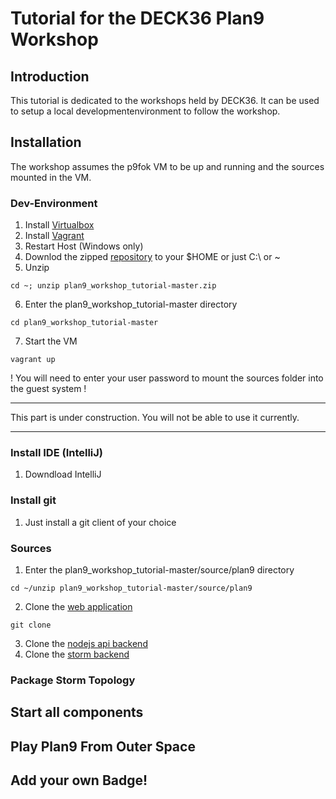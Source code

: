 Tutorial for the DECK36 Plan9 Workshop
======================================
[1]: https://www.virtualbox.org/wiki/Downloads "Virtual Box"
[2]: http://www.vagrantup.com/downloads.html "Vagrant"
[3]: https://github.com/DECK36/plan9_workshop_tutorial/archive/master.zip "Workshop Repo"
[4]: https://github.com/DECK36/deck36-php-web-app "Plan9 Web Application"
[5]: https://github.com/DECK36/deck36-api-backend "Plan9 NodeJS API Backend"
[6]: https://github.com/DECK36/deck36-storm-backend-nodejs "Plan9 Storm Backend with NodeJS"

## Introduction
This tutorial is dedicated to the workshops held by DECK36. 
It can be used to setup a local developmentenvironment to follow the workshop.

## Installation
The workshop assumes the p9fok VM to be up and running and the sources mounted in the VM.

### Dev-Environment
1. Install [Virtualbox][1]
2. Install [Vagrant][2]
3. Restart Host (Windows only)
4. Downlod the zipped [repository][3] to your $HOME or just C:\ or ~
5. Unzip
```
cd ~; unzip plan9_workshop_tutorial-master.zip
```
6. Enter the plan9_workshop_tutorial-master directory
```
cd plan9_workshop_tutorial-master
```
7. Start the VM
```
vagrant up
```
! You will need to enter your user password to mount the sources folder into the guest system !

*********
This part is under construction. You will not be able to use it currently.
*********
### Install IDE (IntelliJ)
1. Downdload IntelliJ

### Install git
1. Just install a git client of your choice

### Sources 
1. Enter the plan9_workshop_tutorial-master/source/plan9 directory
```
cd ~/unzip plan9_workshop_tutorial-master/source/plan9
```
2. Clone the [web application][4]
```
git clone
```
3. Clone the [nodejs api backend][5]
4. Clone the [storm backend][6]

### Package Storm Topology

## Start all components

## Play Plan9 From Outer Space

## Add your own Badge!
